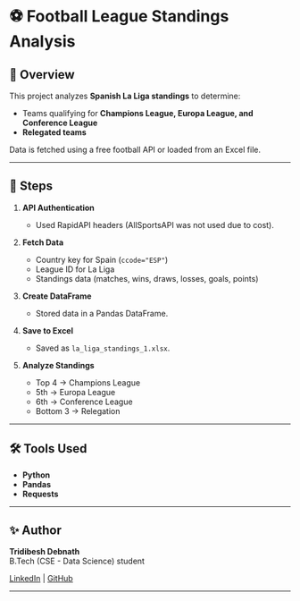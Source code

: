 # ⚽ Football League Standings Analysis

## 📌 Overview

This project analyzes **Spanish La Liga standings** to determine:

- Teams qualifying for **Champions League, Europa League, and Conference League**
- **Relegated teams**

Data is fetched using a free football API or loaded from an Excel file.

---

## 🔧 Steps

1. **API Authentication**
   - Used RapidAPI headers (AllSportsAPI was not used due to cost).

2. **Fetch Data**
   - Country key for Spain (`ccode="ESP"`)
   - League ID for La Liga
   - Standings data (matches, wins, draws, losses, goals, points)

3. **Create DataFrame**
   - Stored data in a Pandas DataFrame.

4. **Save to Excel**
   - Saved as `la_liga_standings_1.xlsx`.

5. **Analyze Standings**
   - Top 4 → Champions League  
   - 5th → Europa League  
   - 6th → Conference League  
   - Bottom 3 → Relegation

---

## 🛠️ Tools Used

- **Python**
- **Pandas**
- **Requests**

---

## ✨ Author

**Tridibesh Debnath**  
B.Tech (CSE - Data Science) student

[LinkedIn](https://www.linkedin.com/in/tridibesh-debnath) | [GitHub](https://github.com/TridibeshDebnath)

---


